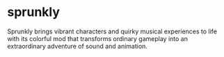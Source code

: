 # sprunkly
Sprunkly brings vibrant characters and quirky musical experiences to life with its colorful mod that transforms ordinary gameplay into an extraordinary adventure of sound and animation.
